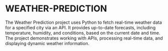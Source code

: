 # WEATHER-PREDICTION
The Weather Prediction project uses Python to fetch real-time weather data for a specified city via an API. It provides up-to-date forecasts, including temperature, humidity, and conditions, based on the current date and time. The project demonstrates working with APIs, processing real-time data, and displaying dynamic weather information.
